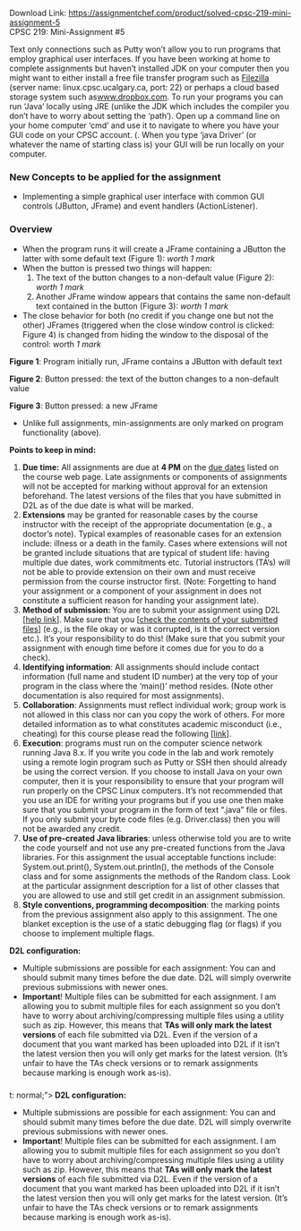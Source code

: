 Download Link: https://assignmentchef.com/product/solved-cpsc-219-mini-assignment-5
<br>
CPSC 219: Mini-Assignment #5

Text only connections such as Putty won’t allow you to run programs that employ graphical user interfaces. If you have been working at home to complete assignments but haven’t installed JDK on your computer then you might want to either install a free file transfer program such as <a href="https://filezilla-project.org/">Filezilla</a> (server name: linux.cpsc.ucalgary.ca, port: 22) or perhaps a cloud based storage system such as<a href="https://www.dropbox.com/">www.dropbox.com</a>. To run your programs you can run ‘Java’ locally using JRE (unlike the JDK which includes the compiler you don’t have to worry about setting the ‘path’). Open up a command line on your home computer ‘cmd’ and use it to navigate to where you have your GUI code on your CPSC account. (. When you type ‘java Driver’ (or whatever the name of starting class is) your GUI will be run locally on your computer.

<h3>New Concepts to be applied for the assignment</h3>

<ul>

 <li>Implementing a simple graphical user interface with common GUI controls (JButton, JFrame) and event handlers (ActionListener).</li>

</ul>

<h3>Overview</h3>

<ul>

 <li>When the program runs it will create a JFrame containing a JButton the latter with some default text (Figure 1): <em>worth 1 mark</em></li>

 <li>When the button is pressed two things will happen:

  <ol>

   <li>The text of the button changes to a non-default value (Figure 2): <em>worth 1 mark</em></li>

   <li>Another JFrame window appears that contains the same non-default text contained in the button (Figure 3): <em>worth 1 mark</em></li>

  </ol></li>

 <li>The close behavior for both (no credit if you change one but not the other) JFrames (triggered when the close window control is clicked: Figure 4) is changed from hiding the window to the disposal of the control: worth <em>1 mark</em></li>

</ul>

<strong>Figure 1</strong>: Program initially run, JFrame contains a JButton with default text

<strong>Figure 2</strong>: Button pressed: the text of the button changes to a non-default value

<strong>Figure 3</strong>: Button pressed: a new  JFrame

<ul>

 <li>Unlike full assignments, min-assignments are only marked on program functionality (above).</li>

</ul>

<strong>Points to keep in mind:</strong>

<ol>

 <li><strong>Due time:</strong> All assignments are due at <strong>4 PM</strong> on the <a href="http://pages.cpsc.ucalgary.ca/~tamj/2017/219W/index.html">due dates</a> listed on the course web page.  Late assignments or components of assignments will not be accepted for marking without approval for an extension beforehand. The latest versions of the files that you have submitted in D2L as of the due date is what will be marked.</li>

 <li><strong>Extensions</strong> may be granted for reasonable cases by the course instructor with the receipt of the appropriate documentation (e.g., a doctor’s note). Typical examples of reasonable cases for an extension include: illness or a death in the family. Cases where extensions will not be granted include situations that are typical of student life: having multiple due dates, work commitments etc. Tutorial instructors (TA’s) will not be able to provide extension on their own and must receive permission from the course instructor first. (Note: Forgetting to hand your assignment or a component of your assignment in does not constitute a sufficient reason for handing your assignment late).</li>

 <li><strong>Method of submission: </strong>You are to submit your assignment using D2L [<a href="https://d2l.ucalgary.ca/shared/LE_Basics_Videos/index.htm">help link</a>]. Make sure that you [<a href="http://pages.cpsc.ucalgary.ca/~tamj/resources/Verifying%20D2L%20Submissions.pdf">check the contents of your submitted files</a>] (e.g., is the file okay or was it corrupted, is it the correct version etc.). It’s your responsibility to do this! (Make sure that you submit your assignment with enough time before it comes due for you to do a check).</li>

 <li><strong>Identifying information</strong>: All assignments should include contact information (full name and student ID number) at the very top of your program in the class where the ‘main()’ method resides. (Note other documentation is also required for most assignments).</li>

 <li><strong>Collaboration</strong>: Assignments must reflect individual work; group work is not allowed in this class nor can you copy the work of others.  For more detailed information as to what constitutes academic misconduct (i.e., cheating) for this course please read the following [<a href="http://pages.cpsc.ucalgary.ca/~tamj/2017/219W/assignments/misconduct.html">link</a>].</li>

 <li><strong>Execution</strong>: programs must run on the computer science network running Java 8.x. If you write you code in the lab and work remotely using a remote login program such as Putty or SSH then should already be using the correct version. If you choose to install Java on your own computer, then it is your responsibility to ensure that your program will run properly on the CPSC Linux computers. It’s not recommended that you use an IDE for writing your programs but if you use one then make sure that you submit your program in the form of text “.java” file or files. If you only submit your byte code files (e.g. Driver.class) then you will not be awarded any credit.</li>

 <li><strong>Use of pre-created Java libraries</strong>: unless otherwise told you are to write the code yourself and not use any pre-created functions from the Java libraries. For this assignment the usual acceptable functions include: System.out.print(), System.out.println(), the methods of the Console class and for some assignments the methods of the Random class. Look at the particular assignment description for a list of other classes that you are allowed to use and still get credit in an assignment submission.</li>

 <li><strong>Style conventions, programming decomposition</strong>: the marking points from the previous assignment also apply to this assignment. The one blanket exception is the use of a static debugging flag (or flags) if you choose to implement multiple flags.</li>

</ol>

<strong>D2L configuration:</strong>

<ul>

 <li>Multiple submissions are possible for each assignment: You can and should submit many times before the due date. D2L will simply overwrite previous submissions with newer ones.</li>

 <li><strong>Important</strong>!  Multiple files can be submitted for each assignment. I am allowing you to submit multiple files for each assignment so you don’t have to worry about archiving/compressing multiple files using a utility such as zip. However, this means that <strong>TAs will only mark the latest versions</strong> of each file submitted via D2L. Even if the version of a document that you want marked has been uploaded into D2L if it isn’t the latest version then you will only get marks for the latest version. (It’s unfair to have the TAs check versions or to remark assignments because marking is enough work as-is).</li>

</ul>

<h3></h3>

t: normal;”&gt;<strong> D2L configuration:</strong>

<ul>

 <li>Multiple submissions are possible for each assignment: You can and should submit many times before the due date. D2L will simply overwrite previous submissions with newer ones.</li>

 <li><strong>Important</strong>!  Multiple files can be submitted for each assignment. I am allowing you to submit multiple files for each assignment so you don’t have to worry about archiving/compressing multiple files using a utility such as zip. However, this means that <strong>TAs will only mark the latest versions</strong> of each file submitted via D2L. Even if the version of a document that you want marked has been uploaded into D2L if it isn’t the latest version then you will only get marks for the latest version. (It’s unfair to have the TAs check versions or to remark assignments because marking is enough work as-is).</li>

</ul>

<h3></h3>